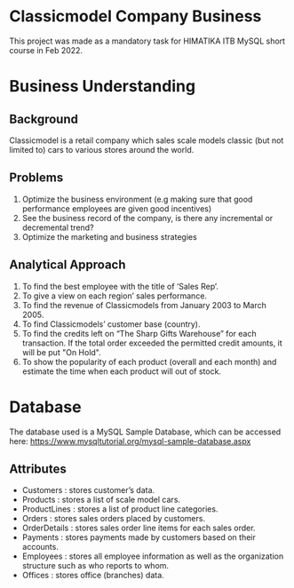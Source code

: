 # Classicmodel Company Business
This project was made as a mandatory task for HIMATIKA ITB MySQL short course in Feb 2022.

# Business Understanding
## Background
Classicmodel is a retail company which sales scale models classic (but not limited to) cars to various stores 
around the world.

## Problems
1. Optimize the business environment (e.g making sure that good performance employees are given good incentives)
2. See the business record of the company, is there any incremental or decremental trend?
3. Optimize the marketing and business strategies

## Analytical Approach
1. To find the best employee with the title of ‘Sales Rep’.
2. To give a view on each region’ sales performance. 
3. To find the revenue of Classicmodels from January 2003 to March 2005.
4. To find Classicmodels’ customer base (country).
5. To find the credits left on “The Sharp Gifts Warehouse” for each transaction. If the total order exceeded the permitted credit amounts, it will be put "On Hold".
6. To show the popularity of each product (overall and each month) and estimate the time when each product will out of stock.

# Database
The database used is a MySQL Sample Database, which can be accessed here: https://www.mysqltutorial.org/mysql-sample-database.aspx

## Attributes
* Customers : stores customer’s data. 
* Products : stores a list of scale model cars. 
* ProductLines : stores a list of product line categories. 
* Orders : stores sales orders placed by customers. 
* OrderDetails : stores sales order line items for each sales order. 
* Payments : stores payments made by customers based on their accounts. 
* Employees : stores all employee information as well as the organization structure such as who reports to whom. 
* Offices : stores office (branches) data. 

